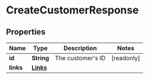 

# CreateCustomerResponse


## Properties

| Name | Type | Description | Notes |
|------------ | ------------- | ------------- | -------------|
|**id** | **String** | The customer&#39;s ID |  [readonly] |
|**links** | [**Links**](Links.md) |  |  |



